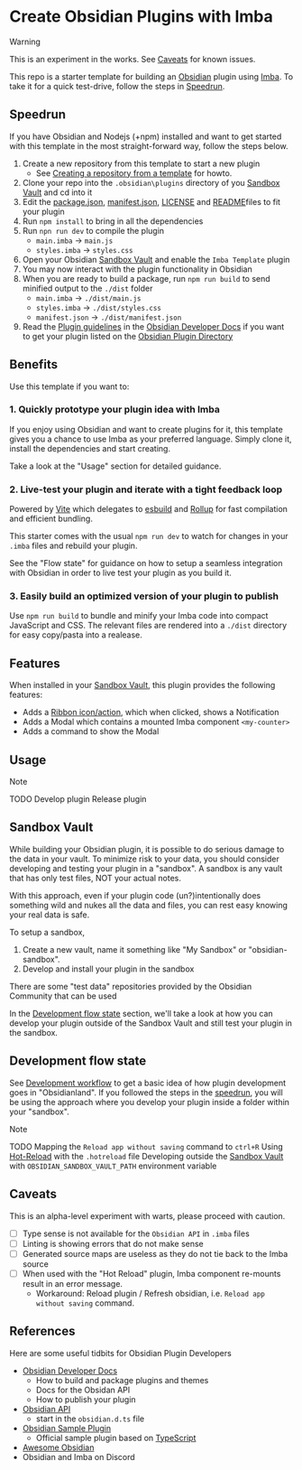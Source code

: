# Create Obsidian Plugins with Imba

> [!WARNING]
> This is an experiment in the works. See [Caveats](#caveats) for known issues.

This repo is a starter template for building an [Obsidian](https://obsidian.md) plugin using [Imba](https://imba.io).
To take it for a quick test-drive, follow the steps in [Speedrun](#speedrun).

## Speedrun
If you have Obsidian and Nodejs (+npm) installed and want to get started with this template in the most straight-forward way, follow the steps below.

1. Create a new repository from this template to start a new plugin
    - See [Creating a repository from a template](https://docs.github.com/en/repositories/creating-and-managing-repositories/creating-a-repository-from-a-template) for howto.
2. Clone your repo into the `.obsidian\plugins` directory of you [Sandbox Vault](#sandbox-vault) and cd into it
3. Edit the [package.json](./package.json), [manifest.json](./manifest.json), [LICENSE](./LICENSE) and [README](./README.md)files to fit your plugin
3. Run `npm install` to bring in all the dependencies
4. Run `npn run dev` to compile the plugin
    - `main.imba` -> `main.js`
    -  `styles.imba` -> `styles.css`
5. Open your Obsidian [Sandbox Vault](#sandbox-vault) and enable the `Imba Template` plugin
6. You may now interact with the plugin functionality in Obsidian
7. When you are ready to build a package, run `npm run build` to send minified output to the `./dist` folder
    - `main.imba` -> `./dist/main.js`
    - `styles.imba` -> `./dist/styles.css`
    - `manifest.json` -> `./dist/manifest.json`
8. Read the [Plugin guidelines](https://docs.obsidian.md/Plugins/Releasing/Plugin+guidelines) in the [Obsidian Developer Docs](https://docs.obsidian.md) if you want to get your plugin listed on the [Obsidian Plugin Directory](https://obsidian.md/plugins)

## Benefits
Use this template if you want to:

### 1. Quickly prototype your plugin idea with Imba
If you enjoy using Obsidian and want to create plugins for it, this template gives you a chance to use Imba as your preferred language. Simply clone it, install the dependencies and start creating. 

Take a look at the "Usage" section for detailed guidance.

### 2. Live-test your plugin and iterate with a tight feedback loop
Powered by [Vite](https://vitejs.dev/) which delegates to [esbuild](https://esbuild.github.io/) and [Rollup](https://rollupjs.org/) for fast compilation and efficient bundling.

This starter comes with the usual `npm run dev` to watch for changes in your `.imba` files and rebuild your plugin.

See the "Flow state" for guidance on how to setup a seamless integration with Obsidian in order to live test your plugin as you build it.

### 3. Easily build an optimized version of your plugin to publish 
Use `npm run build` to bundle and minify your Imba code into compact JavaScript and CSS. The relevant files are rendered into a `./dist` directory for easy copy/pasta into a realease.

## Features
When installed in your [Sandbox Vault](#sandbox-vault), this plugin provides the following features:
- Adds a [Ribbon icon/action](https://docs.obsidian.md/Plugins/User+interface/Ribbon+actions), which when clicked, shows a Notification
- Adds a Modal which contains a mounted Imba component `<my-counter>`
- Adds a command to show the Modal


## Usage
> [!NOTE]
> TODO 
> Develop plugin
> Release plugin

## Sandbox Vault
While building your Obsidian plugin, it is possible to do serious damage to the data in your vault. To minimize risk to your data, you should consider developing and testing your plugin in a "sandbox". A sandbox is any vault that has only test files, NOT your actual notes. 

With this approach, even if your plugin code (un?)intentionally does something wild and nukes all the data and files, you can rest easy knowing your real data is safe.

To setup a sandbox, 
1. Create a new vault, name it something like "My Sandbox" or "obsidian-sandbox". 
2. Develop and install your plugin in the sandbox

There are some "test data" repositories provided by the Obsidian Community that can be used 

In the [Development flow state](#development-flow-state) section, we'll take a look at how you can develop your plugin outside of the Sandbox Vault and still test your plugin in the sandbox.

## Development flow state
See [Development workflow](https://docs.obsidian.md/Plugins/Getting+started/Development+workflow) to get a basic idea of how plugin development goes in "Obsidianland". If you followed the steps in the [speedrun](#speedrun), you will be using the approach where you develop your plugin inside a folder within your "sandbox".

> [!NOTE]
> TODO 
> Mapping the `Reload app without saving` command to `ctrl+R` 
> Using [Hot-Reload](https://github.com/pjeby/hot-reload) with the `.hotreload` file
> Developing outside the [Sandbox Vault](#sandbox-vault) with `OBSIDIAN_SANDBOX_VAULT_PATH` environment variable

## Caveats
This is an alpha-level experiment with warts, please proceed with caution.

- [ ] Type sense is not available for the `Obsidian API` in `.imba` files
- [ ] Linting is showing errors that do not make sense
- [ ] Generated source maps are useless as they do not tie back to the Imba source
- [ ] When used with the "Hot Reload" plugin, Imba component re-mounts result in an error message. 
    - Workaround: Reload plugin / Refresh obsidian, i.e. `Reload app without saving` command.

## References
Here are some useful tidbits for Obsidian Plugin Developers

- [Obsidian Developer Docs](https://docs.obsidian.md)
    - How to build and package plugins and themes
    - Docs for the Obsidan API
    - How to publish your plugin
- [Obsidian API](https://github.com/obsidianmd/obsidian-api)
    - start in the `obsidian.d.ts` file
- [Obsidian Sample Plugin](https://github.com/obsidianmd/obsidian-sample-plugin)
    - Official sample plugin based on [TypeScript](https://www.typescriptlang.org/)
- [Awesome Obsidian](https://github.com/kmaasrud/awesome-obsidian#for-developers)
- Obsidian and Imba on Discord 
    
